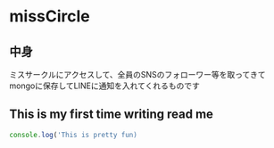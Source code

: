 # missCircle

## 中身
ミスサークルにアクセスして、全員のSNSのフォローワー等を取ってきてmongoに保存してLINEに通知を入れてくれるものです

## This is my first time writing read me
```javascript
console.log('This is pretty fun)
```